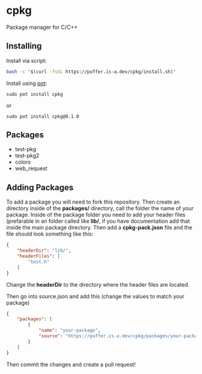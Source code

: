 # cpkg
Package manager for C/C++

## Installing

Install via script:
```bash
bash -c "$(curl -fsSL https://puffer.is-a.dev/cpkg/install.sh)"
```
Install using [pot](https://github.com/kevinalavik/pot):
```shell
sudo pot install cpkg
```
or
```shell
sudo pot install cpkg@0.1.0
```
## Packages
- test-pkg
- test-pkg2
- colors
- web_request

## Adding Packages
To add a package you will need to fork this repository. Then create an directory inside of the **packages/** directory, call the folder the name of your package. Inside of the package folder you need to add your header files (prefarable in an folder called like **lib/**, if you have documentation add that inside the main package directory. Then add a **cpkg-pack.json** file and the file should look something like this:

```json
{
    "headerDir": "lib/",
    "headerFiles": [
        "test.h"
    ]
}
```
Change the **headerDir** to the directory where the header files are located.

Then go into source.json and add this (change the values to match your package)

```json
{
    "packages": [
        {
            "name": "your-package",
            "source": "https://puffer.is-a.dev/cpkg/packages/your-package/cpkg-pack.json"
        }
    ]
}
```
Then commit the changes and create a pull request!
